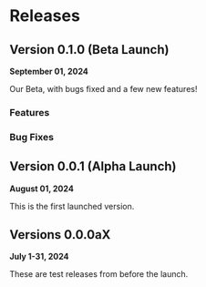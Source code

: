 # Releases

## Version 0.1.0 (Beta Launch)

**September 01, 2024**

Our Beta, with bugs fixed and a few new features!

### Features

### Bug Fixes

## Version 0.0.1 (Alpha Launch)

**August 01, 2024**

This is the first launched version.

## Versions 0.0.0aX

**July 1-31, 2024**

These are test releases from before the launch.
